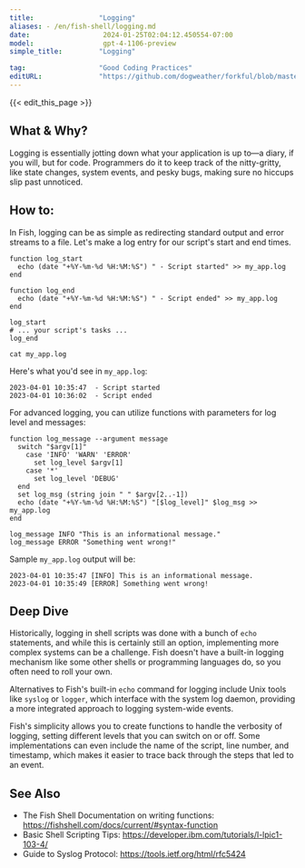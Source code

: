```yaml
---
title:                "Logging"
aliases: - /en/fish-shell/logging.md
date:                  2024-01-25T02:04:12.450554-07:00
model:                 gpt-4-1106-preview
simple_title:         "Logging"

tag:                  "Good Coding Practices"
editURL:              "https://github.com/dogweather/forkful/blob/master/content/en/fish-shell/logging.md"
---
```


{{< edit_this_page >}}

## What & Why?
Logging is essentially jotting down what your application is up to—a diary, if you will, but for code. Programmers do it to keep track of the nitty-gritty, like state changes, system events, and pesky bugs, making sure no hiccups slip past unnoticed.

## How to:
In Fish, logging can be as simple as redirecting standard output and error streams to a file. Let's make a log entry for our script's start and end times. 

```fish
function log_start
  echo (date "+%Y-%m-%d %H:%M:%S") " - Script started" >> my_app.log
end

function log_end
  echo (date "+%Y-%m-%d %H:%M:%S") " - Script ended" >> my_app.log
end

log_start
# ... your script's tasks ...
log_end

cat my_app.log
```

Here's what you'd see in `my_app.log`:

```
2023-04-01 10:35:47  - Script started
2023-04-01 10:36:02  - Script ended
```

For advanced logging, you can utilize functions with parameters for log level and messages:

```fish
function log_message --argument message
  switch "$argv[1]"
    case 'INFO' 'WARN' 'ERROR'
      set log_level $argv[1]
    case '*'
      set log_level 'DEBUG'
  end
  set log_msg (string join " " $argv[2..-1])
  echo (date "+%Y-%m-%d %H:%M:%S") "[$log_level]" $log_msg >> my_app.log
end

log_message INFO "This is an informational message."
log_message ERROR "Something went wrong!"
```

Sample `my_app.log` output will be:
```
2023-04-01 10:35:47 [INFO] This is an informational message.
2023-04-01 10:35:49 [ERROR] Something went wrong!
```

## Deep Dive
Historically, logging in shell scripts was done with a bunch of `echo` statements, and while this is certainly still an option, implementing more complex systems can be a challenge. Fish doesn't have a built-in logging mechanism like some other shells or programming languages do, so you often need to roll your own.

Alternatives to Fish's built-in `echo` command for logging include Unix tools like `syslog` or `logger`, which interface with the system log daemon, providing a more integrated approach to logging system-wide events.

Fish's simplicity allows you to create functions to handle the verbosity of logging, setting different levels that you can switch on or off. Some implementations can even include the name of the script, line number, and timestamp, which makes it easier to trace back through the steps that led to an event.

## See Also
- The Fish Shell Documentation on writing functions: https://fishshell.com/docs/current/#syntax-function
- Basic Shell Scripting Tips: https://developer.ibm.com/tutorials/l-lpic1-103-4/
- Guide to Syslog Protocol: https://tools.ietf.org/html/rfc5424
